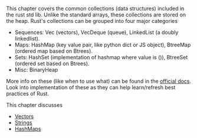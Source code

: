 This chapter covers the common collections (data structures) included in the rust std lib. Unlike the standard arrays, these collections are stored on the heap. Rust's collections can be grouped into four major categories

- Sequences: Vec (vectors), VecDeque (queue), LinkedList (a doubly linkedlist).
- Maps: HashMap (key value pair, like python dict or JS object), BtreeMap (ordered map based on Btrees).
- Sets: HashSet (implementation of hashmap where value is ()), BtreeSet (ordered set based on Btrees).
- Misc: BinaryHeap

More info on these (like when to use what) can be found in the [official docs](https://doc.rust-lang.org/std/collections/index.html). Look into implementation of these as they can help learn/refresh best practices of Rust.

This chapter discusses 

- [Vectors](1.vectors.md)
- [Strings](2.strings.md)
- [HashMaps](3.hashmaps.md)